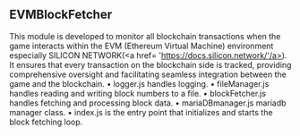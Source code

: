 ## EVMBlockFetcher
This module is developed to monitor all blockchain transactions when the game interacts within the EVM (Ethereum Virtual Machine) environment especially SILICON NETWORK(<a href= 'https://docs.silicon.network/'/a>). 
It ensures that every transaction on the blockchain side is tracked, providing comprehensive oversight and facilitating seamless integration between the game and the blockchain.
	•	logger.js handles logging.
	•	fileManager.js handles reading and writing block numbers to a file.
	•	blockFetcher.js handles fetching and processing block data.
	•	mariaDBmanager.js mariadb manager class. 
	•	index.js is the entry point that initializes and starts the block fetching loop.
